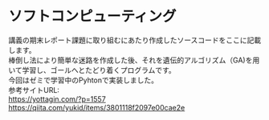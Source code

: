 # ソフトコンピューティング  
講義の期末レポート課題に取り組むにあたり作成したソースコードをここに記載します。  
棒倒し法により簡単な迷路を作成した後、それを遺伝的アルゴリズム（GA)を用いて学習し、ゴールへとたどり着くプログラムです。  
今回はゼミで学習中のPyhtonで実装しました。  
参考サイトURL:  
https://yottagin.com/?p=1557  
https://qiita.com/yukid/items/3801118f2097e00cae2e  
